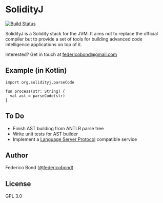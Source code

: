 SolidityJ
=========

[![Build Status](https://travis-ci.org/solidityj/solidityj.svg?branch=master)](https://travis-ci.org/solidityj/solidityj)

SolidityJ is a Solidity stack for the JVM. It aims not to replace the official
compiler but to provide a set of tools for building advanced code intelligence
applications on top of it.

Interested? Get in touch at federicobond@gmail.com

## Example (in Kotlin)

    import org.solidityj.parseCode

    fun process(str: String) {
      val ast = parseCode(str)
    }

## To Do

 * Finish AST building from ANTLR parse tree
 * Write unit tests for AST builder
 * Implement a [Language Server Protocol](https://github.com/Microsoft/language-server-protocol) compatible service

## Author

Federico Bond ([@federicobond](https://github.com/federicobond/))

## License

GPL 3.0
